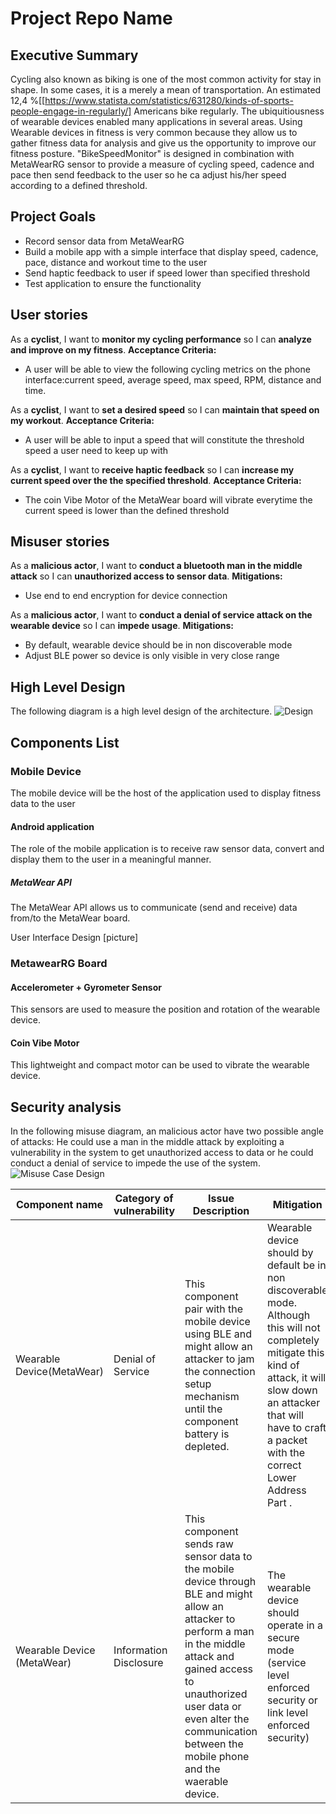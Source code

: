 # Project Repo Name

## Executive Summary
Cycling also known as biking is one of the most common activity for stay in shape. In some cases, it is a merely a mean of transportation. An estimated 12,4 %[[https://www.statista.com/statistics/631280/kinds-of-sports-people-engage-in-regularly/] Americans bike regularly. The ubiquitiousness of wearable devices enabled many applications in several areas. Using Wearable devices in fitness is very common because they allow us to gather fitness data for analysis and give us the opportunity to improve our fitness posture. "BikeSpeedMonitor" is designed in combination with MetaWearRG sensor to provide a measure of cycling speed, cadence and pace then send feedback to the user so he ca adjust his/her speed according to a defined threshold.

## Project Goals
*  Record sensor data from MetaWearRG
* Build a mobile app with a simple interface that display speed, cadence, pace, distance and workout time to the user
* Send haptic feedback to user if speed lower than specified threshold
* Test application to ensure the functionality

## User stories
As a **cyclist**, I want to **monitor my cycling performance** so I can **analyze and improve on  my fitness**.
**Acceptance Criteria:**
* A user will be able to view the following cycling metrics on the phone interface:current speed, average speed, max speed, RPM, distance and time.

As a **cyclist**, I want to **set a desired speed** so I can **maintain that speed on my workout**.
**Acceptance Criteria:**
* A user will be able to input a speed that will constitute the threshold speed a user need to keep up with


As a **cyclist**, I want to **receive haptic feedback** so I can **increase my current speed over the the specified threshold**.
**Acceptance Criteria:**
* The coin Vibe Motor of the MetaWear board will vibrate everytime the current speed is lower than the defined threshold



## Misuser stories
As a **malicious actor**, I want to **conduct a bluetooth man in the middle attack** so I can **unauthorized access to sensor data**.
**Mitigations:**
* Use end to end encryption for device connection

As a **malicious actor**, I want to **conduct a denial of service attack on the wearable device** so I can **impede usage**.
**Mitigations:**
* By default, wearable device should be in non discoverable mode
* Adjust BLE power so device is only visible in very close range

## High Level Design

The following diagram is a high level design of the architecture.
![Design](https://www.lucidchart.com/publicSegments/view/301a8ece-7d7b-48ab-95de-91e9de4ff27b/image.jpeg)

## Components List
### Mobile Device
The mobile device will be the host of the application used to display fitness data to the user

#### Android application
The role of the mobile application is to receive raw sensor data, convert and display them to the user in a meaningful manner.
##### MetaWear API
The MetaWear API allows us to communicate (send and receive) data from/to the MetaWear board.

User Interface Design
[picture]

### MetawearRG Board
#### Accelerometer + Gyrometer Sensor
This sensors are used to measure the position and rotation of the wearable device.
#### Coin Vibe Motor
This lightweight and compact motor can be used to vibrate the wearable device.


## Security analysis

In the following misuse diagram, an malicious actor have two possible angle of attacks: He could use a man in the middle attack  by exploiting a vulnerability in the system to get unauthorized access to data or he could conduct a denial of service to impede the use of the system.
![Misuse Case Design](https://www.lucidchart.com/publicSegments/view/752b06ba-49f0-4614-b2e0-86bc399fc74a/image.jpeg)

| Component name | Category of vulnerability | Issue Description | Mitigation |
|----------------|---------------------------|-------------------|------------|
| Wearable Device(MetaWear) | Denial of Service | This component pair with the mobile device using BLE and might allow an attacker to jam the connection setup mechanism until the component battery is depleted. | Wearable device should by default be in non discoverable mode. Although this will not completely mitigate this kind of attack, it will slow down an attacker that will have to craft a packet with the correct Lower Address Part .|
| Wearable Device (MetaWear)|Information Disclosure | This component sends raw sensor data to the mobile device through BLE and might allow an attacker to perform a man in the middle attack and gained access to unauthorized user data or even alter the communication between the mobile phone and the waerable device. | The wearable device should operate in a secure mode (service level enforced security or link level enforced security)|

